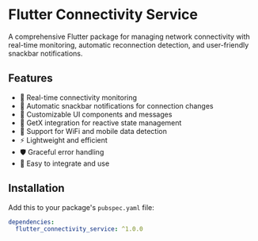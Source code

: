 # Flutter Connectivity Service

A comprehensive Flutter package for managing network connectivity with real-time monitoring, automatic reconnection detection, and user-friendly snackbar notifications.

## Features

- 🔄 Real-time connectivity monitoring
- 📱 Automatic snackbar notifications for connection changes
- 🎨 Customizable UI components and messages
- 🚀 GetX integration for reactive state management
- 📶 Support for WiFi and mobile data detection
- ⚡ Lightweight and efficient
- 🛡️ Graceful error handling
- 🎯 Easy to integrate and use

## Installation

Add this to your package's `pubspec.yaml` file:

```yaml
dependencies:
  flutter_connectivity_service: ^1.0.0